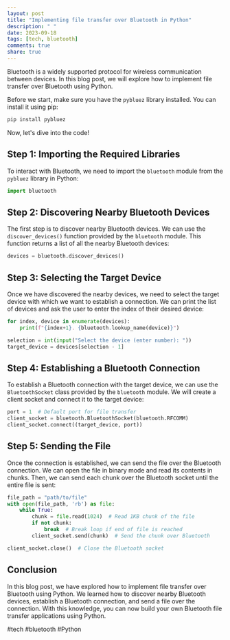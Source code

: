 ```yaml
---
layout: post
title: "Implementing file transfer over Bluetooth in Python"
description: " "
date: 2023-09-18
tags: [tech, bluetooth]
comments: true
share: true
---
```


Bluetooth is a widely supported protocol for wireless communication between devices. In this blog post, we will explore how to implement file transfer over Bluetooth using Python.

Before we start, make sure you have the `pybluez` library installed. You can install it using pip:

```bash
pip install pybluez
```

Now, let's dive into the code!

## Step 1: Importing the Required Libraries

To interact with Bluetooth, we need to import the `bluetooth` module from the `pybluez` library in Python:

```python
import bluetooth
```

## Step 2: Discovering Nearby Bluetooth Devices

The first step is to discover nearby Bluetooth devices. We can use the `discover_devices()` function provided by the `bluetooth` module. This function returns a list of all the nearby Bluetooth devices:

```python
devices = bluetooth.discover_devices()
```

## Step 3: Selecting the Target Device

Once we have discovered the nearby devices, we need to select the target device with which we want to establish a connection. We can print the list of devices and ask the user to enter the index of their desired device:

```python
for index, device in enumerate(devices):
    print(f"{index+1}. {bluetooth.lookup_name(device)}")

selection = int(input("Select the device (enter number): "))
target_device = devices[selection - 1]
```

## Step 4: Establishing a Bluetooth Connection

To establish a Bluetooth connection with the target device, we can use the `BluetoothSocket` class provided by the `bluetooth` module. We will create a client socket and connect it to the target device:

```python
port = 1  # Default port for file transfer
client_socket = bluetooth.BluetoothSocket(bluetooth.RFCOMM)
client_socket.connect((target_device, port))
```

## Step 5: Sending the File

Once the connection is established, we can send the file over the Bluetooth connection. We can open the file in binary mode and read its contents in chunks. Then, we can send each chunk over the Bluetooth socket until the entire file is sent:

```python
file_path = "path/to/file"
with open(file_path, 'rb') as file:
    while True:
        chunk = file.read(1024)  # Read 1KB chunk of the file
        if not chunk:
            break  # Break loop if end of file is reached
        client_socket.send(chunk)  # Send the chunk over Bluetooth

client_socket.close()  # Close the Bluetooth socket
```

## Conclusion

In this blog post, we have explored how to implement file transfer over Bluetooth using Python. We learned how to discover nearby Bluetooth devices, establish a Bluetooth connection, and send a file over the connection. With this knowledge, you can now build your own Bluetooth file transfer applications using Python.

#tech #bluetooth #Python